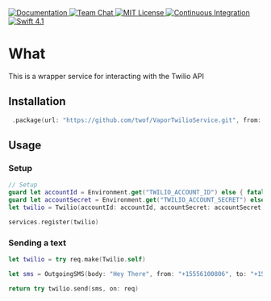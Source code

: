 
<a href="http://docs.vapor.codes/3.0/">
    <img src="http://img.shields.io/badge/read_the-docs-2196f3.svg" alt="Documentation">
</a>
<a href="https://discord.gg/vapor">
    <img src="https://img.shields.io/discord/431917998102675485.svg" alt="Team Chat">
</a>
<a href="LICENSE">
    <img src="http://img.shields.io/badge/license-MIT-brightgreen.svg" alt="MIT License">
</a>
<a href="https://circleci.com/gh/vapor/api-template">
    <img src="https://circleci.com/gh/vapor/api-template.svg?style=shield" alt="Continuous Integration">
</a>
<a href="https://swift.org">
    <img src="http://img.shields.io/badge/swift-4.1-brightgreen.svg" alt="Swift 4.1">
</a>

# What

This is a wrapper service for interacting with the Twilio API

## Installation

```swift
 .package(url: "https://github.com/twof/VaporTwilioService.git", from: "1.0.0")
```

## Usage

### Setup
```swift
// Setup
guard let accountId = Environment.get("TWILIO_ACCOUNT_ID") else { fatalError() }
guard let accountSecret = Environment.get("TWILIO_ACCOUNT_SECRET") else { fatalError() }
let twilio = Twilio(accountId: accountId, accountSecret: accountSecret)

services.register(twilio)
```
### Sending a text
```swift
let twilio = try req.make(Twilio.self)

let sms = OutgoingSMS(body: "Hey There", from: "+15556100806", to: "+15553688346")

return try twilio.send(sms, on: req)
```
